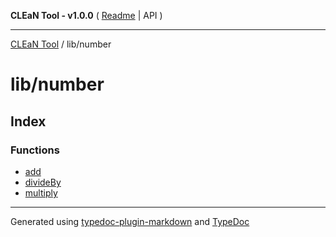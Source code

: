 **CLEaN Tool - v1.0.0** ( [Readme](../../README.md) \| API )

***

[CLEaN Tool](../../modules.md) / lib/number

# lib/number

## Index

### Functions

- [add](functions/add.md)
- [divideBy](functions/divideBy.md)
- [multiply](functions/multiply.md)

***

Generated using [typedoc-plugin-markdown](https://www.npmjs.com/package/typedoc-plugin-markdown) and [TypeDoc](https://typedoc.org/)
